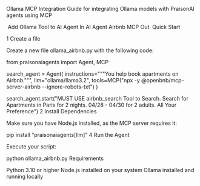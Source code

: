 Ollama MCP Integration
Guide for integrating Ollama models with PraisonAI agents using MCP

​
Add Ollama Tool to AI Agent
In
AI Agent
Airbnb MCP
Out
​
Quick Start

1 Create a file

Create a new file ollama_airbnb.py with the following code:


from praisonaiagents import Agent, MCP

search_agent = Agent(
    instructions="""You help book apartments on Airbnb.""",
    llm="ollama/llama3.2",
    tools=MCP("npx -y @openbnb/mcp-server-airbnb --ignore-robots-txt")
)

search_agent.start("MUST USE airbnb_search Tool to Search. Search for Apartments in Paris for 2 nights. 04/28 - 04/30 for 2 adults. All Your Preference")
2
Install Dependencies

Make sure you have Node.js installed, as the MCP server requires it:


pip install "praisonaiagents[llm]"
4
Run the Agent

Execute your script:


python ollama_airbnb.py
Requirements

Python 3.10 or higher
Node.js installed on your system
Ollama installed and running locally